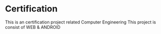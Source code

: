 # Certification

This is an certification project related Computer Engineering
This project is consist of WEB & ANDROID

